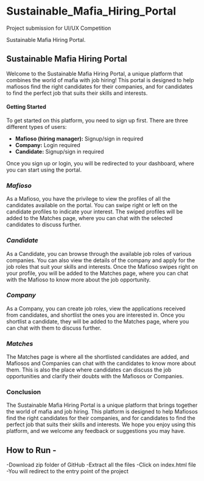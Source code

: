 # Sustainable_Mafia_Hiring_Portal
Project submission for UI/UX Competition

 Sustainable Mafia Hiring Portal.

## Sustainable Mafia Hiring Portal 

Welcome to the Sustainable Mafia Hiring Portal, a unique platform that combines the world of mafia with job hiring! This portal is designed to help mafiosos find the right candidates for their companies, and for candidates to find the perfect job that suits their skills and interests.

#### Getting Started
To get started on this platform, you need to sign up first. There are three different types of users:

- **Mafioso (hiring manager):** Signup/sign in required
- **Company:** Login required
- **Candidate:** Signup/sign in required

Once you sign up or login, you will be redirected to your dashboard, where you can start using the portal.

###  ***Mafioso***
As a Mafioso, you have the privilege to view the profiles of all the candidates available on the portal. You can swipe right or left on the candidate profiles to indicate your interest. The swiped profiles will be added to the Matches page, where you can chat with the selected candidates to discuss further.

### ***Candidate***
As a Candidate, you can browse through the available job roles of various companies. You can also view the details of the company and apply for the job roles that suit your skills and interests. Once the Mafioso swipes right on your profile, you will be added to the Matches page, where you can chat with the Mafioso to know more about the job opportunity.

### ***Company***
As a Company, you can create job roles, view the applications received from candidates, and shortlist the ones you are interested in. Once you shortlist a candidate, they will be added to the Matches page, where you can chat with them to discuss further.

### ***Matches***
The Matches page is where all the shortlisted candidates are added, and Mafiosos and Companies can chat with the candidates to know more about them. This is also the place where candidates can discuss the job opportunities and clarify their doubts with the Mafiosos or Companies.

### Conclusion
The Sustainable Mafia Hiring Portal is a unique platform that brings together the world of mafia and job hiring. This platform is designed to help Mafiosos find the right candidates for their companies, and for candidates to find the perfect job that suits their skills and interests. We hope you enjoy using this platform, and we welcome any feedback or suggestions you may have.



## How to Run -

-Download zip folder of GitHub
-Extract all the files
-Click on index.html file
-You will redirect to the entry point of the project
